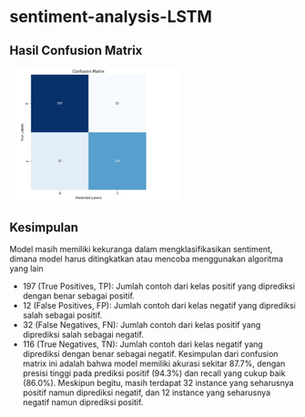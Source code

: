 # sentiment-analysis-LSTM

## Hasil Confusion Matrix
<img src="https://github.com/taufiq26127/sentiment-analysis-LSTM/blob/main/images/hasil1.jpg?raw=true" alt="Deskripsi Gambar" width="300"/>

## Kesimpulan
Model masih memiliki kekuranga dalam mengklasifikasikan sentiment, dimana model harus ditingkatkan atau mencoba menggunakan algoritma yang lain
 - 197 (True Positives, TP): Jumlah contoh dari kelas positif yang diprediksi dengan benar sebagai positif.
 - 12 (False Positives, FP): Jumlah contoh dari kelas negatif yang diprediksi salah sebagai positif.
 - 32 (False Negatives, FN): Jumlah contoh dari kelas positif yang diprediksi salah sebagai negatif.
 - 116 (True Negatives, TN): Jumlah contoh dari kelas negatif yang diprediksi dengan benar sebagai negatif.
Kesimpulan dari confusion matrix ini adalah bahwa model memiliki akurasi sekitar 87.7%, dengan presisi tinggi pada prediksi positif (94.3%) dan recall yang cukup baik (86.0%). Meskipun begitu, masih terdapat 32 instance yang seharusnya positif namun diprediksi negatif, dan 12 instance yang seharusnya negatif namun diprediksi positif.
